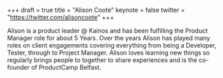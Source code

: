 +++
draft = true
title = "Alison Coote"
keynote = false
twitter = "https://twitter.com/alisoncoote"
+++

Alison is a product leader @ Kainos and has been fulfilling the Product Manager role for about 5 Years. Over the years Alison has played many roles on client engagements covering everything from being a Developer, Tester, through to Project Manager. Alison loves learning new things so regularly brings people to together to share experiences and is the co-founder of ProductCamp Belfast.